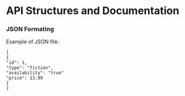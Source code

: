 # API Structures and Documentation
### JSON Formating

Example of JSON file: 
```
[
{
"id": 1,
"type": "fiction",
"availability": "true"
"price": 13.99
}
]
```

